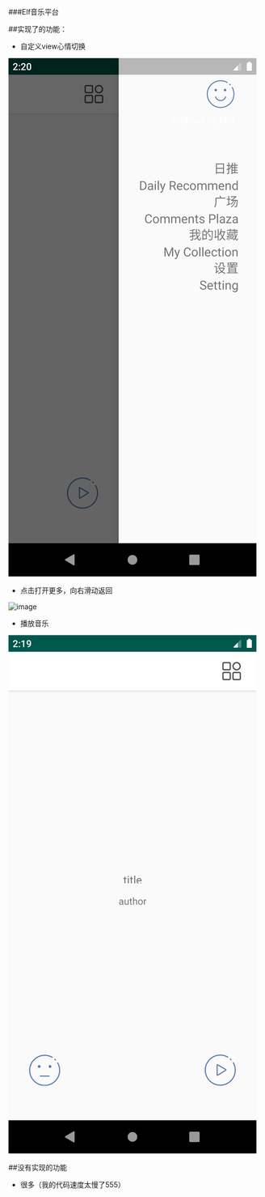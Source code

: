###Elf音乐平台

##实现了的功能：
- 自定义view心情切换

![image](https://github.com/yjosx/Elf/blob/master/screensoots/2.png)
- 点击打开更多，向右滑动返回

![image](https://github.com/yjosx/Elf/blob/master/screensoots3.png)
- 播放音乐

![image](https://github.com/yjosx/Elf/blob/master/screensoots/1.png)

##没有实现的功能
- 很多（我的代码速度太慢了555）
